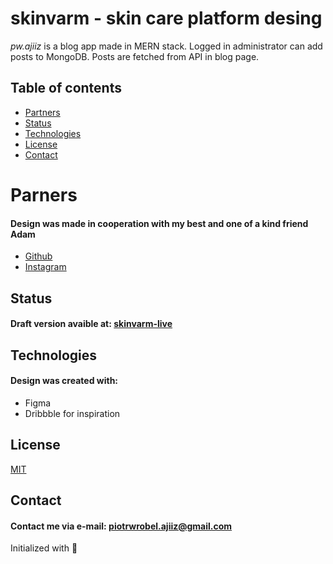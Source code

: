 # skinvarm - skin care platform desing

*pw.ajiiz* is a blog app made in MERN stack. 
Logged in administrator can add posts to MongoDB.
Posts are fetched from API in blog page.

## Table of contents
* [Partners](#partners)
* [Status](#status)
* [Technologies](#technologies)
* [License](#license)
* [Contact](#contact)

# Parners
#### Design was made in cooperation with my best and one of a kind friend Adam
* [Github](https://github.com/toniezlydeveloper)
* [Instagram](https://www.instagram.com/dmt_b0i/)

## Status
#### Draft version avaible at: [skinvarm-live](https://www.figma.com/file/0TmGIiyamylNrQq84oXgje/Skin-Care-Platform?node-id=0%3A1)

## Technologies
#### Design was created with:
* Figma
* Dribbble for inspiration

## License
[MIT](https://choosealicense.com/licenses/mit/)

## Contact
#### Contact me via e-mail: piotrwrobel.ajiiz@gmail.com

Initialized with 🖤
